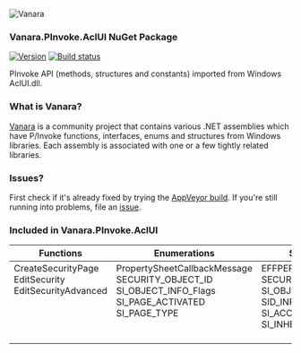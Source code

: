 ﻿![Vanara](https://github.com/dahall/Vanara/raw/master/docs/icons/VanaraHeading.png)
### Vanara.PInvoke.AclUI NuGet Package
[![Version](https://img.shields.io/nuget/v/Vanara.PInvoke.AclUI?label=NuGet&style=flat-square)](https://github.com/dahall/Vanara/releases)
[![Build status](https://img.shields.io/appveyor/build/dahall/vanara?label=AppVeyor%20build&style=flat-square)](https://ci.appveyor.com/project/dahall/vanara)

PInvoke API (methods, structures and constants) imported from Windows AclUI.dll.

### What is Vanara?

[Vanara](https://github.com/dahall/Vanara) is a community project that contains various .NET assemblies which have P/Invoke functions, interfaces, enums and structures from Windows libraries. Each assembly is associated with one or a few tightly related libraries.

### Issues?

First check if it's already fixed by trying the [AppVeyor build](https://ci.appveyor.com/nuget/vanara-prerelease).
If you're still running into problems, file an [issue](https://github.com/dahall/Vanara/issues).

### Included in Vanara.PInvoke.AclUI

Functions | Enumerations | Structures | Interfaces
--- | --- | --- | ---
CreateSecurityPage<br>EditSecurity<br>EditSecurityAdvanced<br><br><br><br><br> | PropertySheetCallbackMessage<br>SECURITY_OBJECT_ID<br>SI_OBJECT_INFO_Flags<br>SI_PAGE_ACTIVATED<br>SI_PAGE_TYPE<br><br><br> | EFFPERM_RESULT_LIST<br>SECURITY_OBJECT<br>SI_OBJECT_INFO<br>SID_INFO<br>SI_ACCESS<br>SI_INHERIT_TYPE<br><br> | IEffectivePermission<br>IEffectivePermission2<br>ISecurityInformation<br>ISecurityInformation2<br>ISecurityInformation3<br>ISecurityInformation4<br>ISecurityObjectTypeInfo<br>
